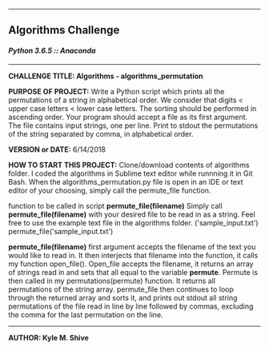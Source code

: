 ------------------------------------------------------------------------
Algorithms Challenge
------------------------------------------------------------------------
#### _Python 3.6.5 :: Anaconda_

---

**CHALLENGE TITLE: Algorithms - algorithms_permutation**

**PURPOSE OF PROJECT:** Write a Python script which prints all the permutations of a string in
alphabetical order. We consider that digits < upper case letters <
lower case letters. The sorting should be performed in ascending
order.
Your program should accept a file as its first argument. The file
contains input strings, one per line. Print to stdout the permutations of
the string separated by comma, in alphabetical order.

**VERSION or DATE:** 6/14/2018

**HOW TO START THIS PROJECT:** Clone/download contents of algorithms folder. 
I coded the algorithms in Sublime text editor while runnning it in Git Bash. 
When the algorithms_permutation.py file is open in an IDE or text editor of your choosing, simply call the permute_file function.

function to be called in script **permute_file(filename)**
Simply call **permute_file(filename)** with your desired file to be read in as a string. Feel free to use the example text file in the algorithms folder. ('sample_input.txt')
permute_file('sample_input.txt')

**permute_file(filename)** first argument accepts the filename of the text you would like to read in. It then interjects that filename into the function, it calls my function open_file(). Open_file accepts the filename, it returns an array of strings read in and sets that all equal to the variable __permute__. Permute is then called in my permutations(permute) function. It returns all permutations of the string array. permute_file then continues to loop through the returned array and sorts it, and prints out stdout all string permutations of the file read in line by line followed by commas, excluding the comma for the last permutation on the line.

---

**AUTHOR: Kyle M. Shive**
